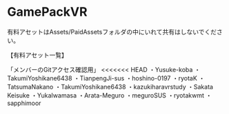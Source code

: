 # GamePackVR

有料アセットはAssets/PaidAssetsフォルダの中にいれて共有はしないでください。

【有料アセット一覧】

「メンバーのGitアクセス確認用」
<<<<<<< HEAD
・Yusuke-koba
・TakumiYoshikane6438
・TianpengJi-sus
・hoshino-0197
・ryotaK
・TatsumaNakano
・TakumiYoshikane6438
・kazukiharavrstudy
・Sakata Keisuke
・YukaIwamasa
・Arata-Meguro
・meguroSUS
・ryotakwmt
・sapphimoor
